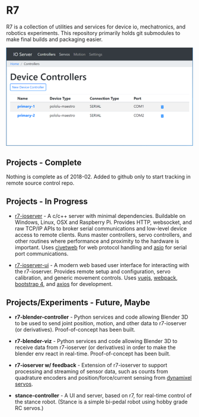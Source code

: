 # R7
R7 is a collection of utilities and services for device io, mechatronics, and robotics experiments.  This repository primarily holds git submodules to make final builds and packaging easier.

![Screenshot 2018-02](docs/i/scrshot-201801.png?raw=true "Screenshot 2018-02")

## Projects - Complete
Nothing is complete as of 2018-02. Added to github only to start tracking in remote source control repo.


## Projects - In Progress
 * [r7-ioserver](https://github.com/kaliatech/r7-ioserver) - A c/c++ server with minimal dependencies. Buildable on Windows, Linux, OSX and Raspberry Pi. Provides HTTP, websocket, and raw TCP/IP APIs to broker serial communications and low-level device access to remote clients.  Runs master controllers, servo controllers, and other routines where performance and proximity to the hardware is important.  Uses [civetweb](https://github.com/civetweb/civetweb) for web protocol handling and [asio](https://think-async.com/) for serial port communications.
 
 * [r7-ioserver-ui](https://github.com/kaliatech/r7-ioserver-ui) - A modern web based user interface for interacting with the r7-ioserver. Provides remote setup and configuration, servo calibration, and generic movement controls.  Uses [vuejs](https://vuejs.org/), [webpack](https://webpack.js.org/), [bootstrap 4](https://getbootstrap.com/), and [axios](https://github.com/axios/axios) for development.


## Projects/Experiments - Future, Maybe

* **r7-blender-controller** - Python services and code allowing Blender 3D to be used to send joint position, motion, and other data to r7-ioserver (or derivatives). Proof-of-concept has been built.
 
* **r7-blender-viz** - Python services and code allowing Blender 3D to receive data from r7-ioserver (or derivatives) in order to make the blender env react in real-time. Proof-of-concept has been built.

* **r7-ioserver w/ feedback** - Extension of r7-ioserver to support processing and streaming of sensor data, such as counts from quadrature encoders and position/force/current sensing from [dynamixel servos](http://www.robotis.us/dynamixel/).


* **stance-controller** - A UI and server, based on r7, for real-time control of the stance robot. (Stance is a simple bi-pedal robot using hobby grade RC servos.)

